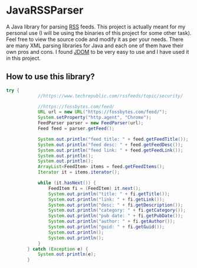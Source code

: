 # JavaRSSParser
A Java library for parsing [RSS](https://en.wikipedia.org/wiki/RSS) feeds.
This project is actually meant for my personal use (I will be using the binaries of this project for some other task). Feel free to view the source code and modify it as per your needs.
There are many XML parsing libraries for Java and each one of them have their own pros and cons.
I found [JDOM](http://www.jdom.org/) to be very easy to use and I have used it in this project.


## How to use this library?
```java
try {
            //https://www.techrepublic.com/rssfeeds/topic/security/

            //https://fossbytes.com/feed/
            URL url = new URL("https://fossbytes.com/feed/");
            System.setProperty("http.agent", "Chrome");
            FeedParser parser = new FeedParser(url);
            Feed feed = parser.getFeed();

            System.out.println("feed title: " + feed.getFeedTitle());
            System.out.println("feed desc: " + feed.getFeedDesc());
            System.out.println("feed link: " + feed.getFeedLink());
            System.out.println();
            System.out.println();
            ArrayList<FeedItem> items = feed.getFeedItems();
            Iterator it = items.iterator();

            while (it.hasNext()) {
                FeedItem fi = (FeedItem) it.next();
                System.out.println("title: " + fi.getTitle());
                System.out.println("link: " + fi.getLink());
                System.out.println("desc: " + fi.getDescription());
                System.out.println("category: " + fi.getCategory());
                System.out.println("pub date: " + fi.getPubDate());
                System.out.println("author: " + fi.getAuthor());
                System.out.println("guid: " + fi.getGuid());
                System.out.println();
                System.out.println();
            }
        } catch (Exception e) {
            System.out.println(e);
        }
```
